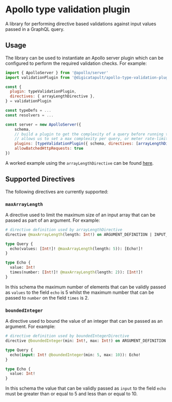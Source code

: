 # Apollo type validation plugin

A library for performing directive based validations against input values passed in a GraphQL query.

## Usage

The library can be used to instantiate an Apollo server plugin which can be configured to perform the required validation checks. For example:

```js
import { ApolloServer } from '@apollo/server'
import validationPlugin from '@digicatapult/apollo-type-validation-plugin'

const {
  plugin: typeValidationPlugin,
  directives: { arrayLengthDirective },
} = validationPlugin

const typeDefs = ...
const resolvers = ...

const server = new ApolloServer({
    schema,
    // build a plugin to get the complexity of a query before running the resolvers
    // allows us to set a max complexity per query, or meter rate-limiting by complexity
    plugins: [typeValidationPlugin({ schema, directives: [arrayLengthDirective()] })],
    allowBatchedHttpRequests: true
})
```

A worked example using the `arrayLengthDirective` can be found [here](./example).

## Supported Directives

The following directives are currently supported:

### `maxArrayLength`

A directive used to limit the maximum size of an input array that can be passed as part of an argument. For example:

```graphql
# directive definition used by arrayLengthDirective
directive @maxArrayLength(length: Int!) on ARGUMENT_DEFINITION | INPUT_FIELD_DEFINITION

type Query {
  echo(values: [Int!]! @maxArrayLength(length: 5)): [Echo!]!
}

type Echo {
  value: Int!
  times(number: [Int!]! @maxArrayLength(length: 2)): [Int!]!
}
```

In this schema the maximum number of elements that can be validly passed as `values` to the field `echo` is 5 whilst the maximum number that can be passed to `number` on the field `times` is 2.

### `boundedInteger`

A directive used to bound the value of an integer that can be passed as an argument. For example:

```graphql
# directive definition used by boundedIntegerDirective
directive @boundedInteger(min: Int!, max: Int!) on ARGUMENT_DEFINITION | INPUT_FIELD_DEFINITION

type Query {
  echo(input: Int! @boundedInteger(min: 5, max: 10)): Echo!
}

type Echo {
  value: Int!
}
```

In this schema the value that can be validly passed as `input` to the field `echo` must be greater than or equal to 5 and less than or equal to 10.
